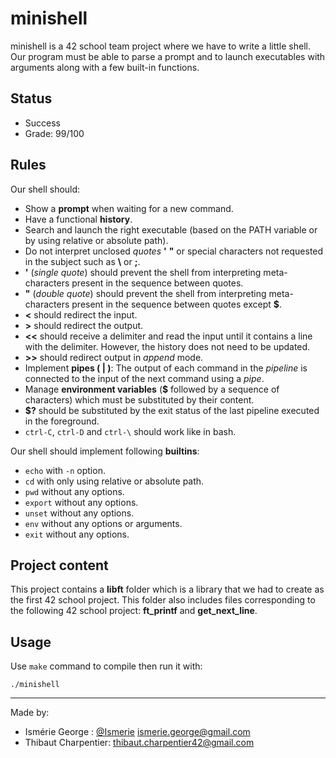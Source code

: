 # minishell

minishell is a 42 school team project where we have to write a little shell. Our program must be able to parse a prompt and to launch executables with arguments along with a few built-in functions.

## Status

* Success
* Grade: 99/100

## Rules

Our shell should:
* Show a **prompt** when waiting for a new command.
* Have a functional **history**.
* Search and launch the right executable (based on the PATH variable or by using relative or absolute path).
* Do not interpret unclosed _quotes_ **'** **"** or special characters not requested in the subject such as **\\** or **;**.
* **'** (_single quote_) should prevent the shell from interpreting meta-characters present in the sequence between quotes.
* **"** (_double quote_) should prevent the shell from interpreting meta-characters present in the sequence between quotes except **$**.
* **<** should redirect the input.
* **>** should redirect the output.
* **<<** should receive a delimiter and read the input until it contains a line with the delimiter. However, the history does not need to be updated.
* **>>** should redirect output in _append_ mode.
* Implement **pipes ( | )**: The output of each command in the _pipeline_ is connected to the input of the next command using a _pipe_.
* Manage **environment variables** (**$** followed by a sequence of characters) which must be substituted by their content.
* **$?** should be substituted by the exit status of the last pipeline executed in the foreground.
* ```ctrl-C```, ```ctrl-D``` and ```ctrl-\``` should work like in bash.

Our shell should implement following **builtins**:
* ```echo``` with ```-n``` option.
* ```cd``` with only using relative or absolute path.
* ```pwd``` without any options.
* ```export``` without any options.
* ```unset``` without any options.
* ```env``` without any options or arguments.
* ```exit``` without any options.

## Project content

This project contains a **libft** folder which is a library that we had to create as the first 42 school project. This folder also includes files corresponding to the following 42 school project: **ft_printf** and **get_next_line**.

## Usage

Use ```make``` command to compile then run it with:
```
./minishell
```
***
Made by:
* Ismérie George : [@Ismerie](https://github.com/Ismerie) <ismerie.george@gmail.com>
* Thibaut Charpentier: <thibaut.charpentier42@gmail.com>
